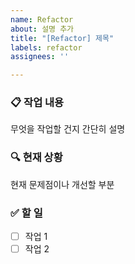 ```yaml
---
name: Refactor
about: 설명 추가
title: "[Refactor] 제목"
labels: refactor
assignees: ''

---
```


### 📋 작업 내용
무엇을 작업할 건지 간단히 설명

### 🔍 현재 상황
현재 문제점이나 개선할 부분

### ✅ 할 일
- [ ] 작업 1
- [ ] 작업 2
